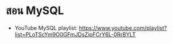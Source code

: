# สอน MySQL
* YouTube MySQL playlist: https://www.youtube.com/playlist?list=PLoTScYm9O0GFmJDsZipFCrY6L-0RrBYLT
